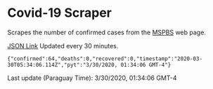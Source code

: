 # Covid-19 Scraper

Scrapes the number of confirmed cases from the [MSPBS](https://www.mspbs.gov.py/covid-19.php) web page.

[JSON Link](https://jmayalag.github.io/covid19-scrape/cases.json)
Updated every 30 minutes.
```
{"confirmed":64,"deaths":0,"recovered":0,"timestamp":"2020-03-30T05:34:06.114Z","pyt":"3/30/2020, 01:34:06 GMT-4"}
```
Last update (Paraguay Time): 3/30/2020, 01:34:06 GMT-4